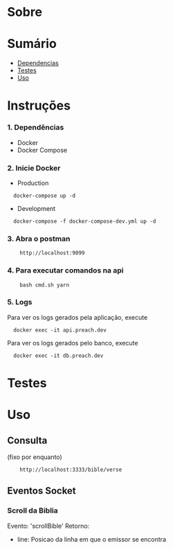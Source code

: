 # Sobre

# Sumário
- [Dependencias](#instrucoes)
- [Testes](#testes)
- [Uso](#uso)

# Instruções 

### 1. Dependências 
- Docker
- Docker Compose

### 2. Inicie Docker 

- Production

```
  docker-compose up -d
```

- Development

```
  docker-compose -f docker-compose-dev.yml up -d
```


### 3. Abra o postman

```
    http://localhost:9099
```

### 4. Para executar comandos na api

```
	bash cmd.sh yarn
```

### 5. Logs

Para ver os logs gerados pela aplicação, execute

```
  docker exec -it api.preach.dev
```

Para ver os logs gerados pelo banco, execute

```
  docker exec -it db.preach.dev
```

# Testes

# Uso

## Consulta

(fixo por enquanto)

```
	http://localhost:3333/bible/verse
```

## Eventos Socket

### Scroll da Biblia

Evento: 'scrollBible'
Retorno: 
- line: Posicao da linha em que o emissor se encontra


